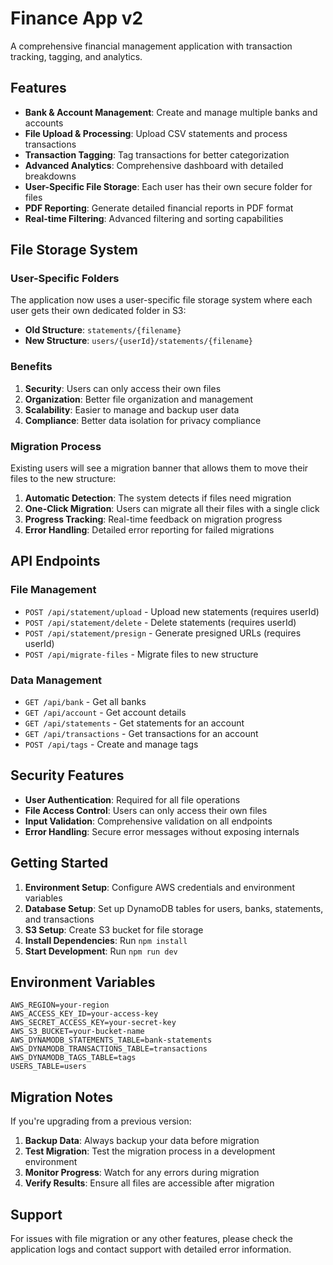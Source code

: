 # Finance App v2

A comprehensive financial management application with transaction tracking, tagging, and analytics.

## Features

- **Bank & Account Management**: Create and manage multiple banks and accounts
- **File Upload & Processing**: Upload CSV statements and process transactions
- **Transaction Tagging**: Tag transactions for better categorization
- **Advanced Analytics**: Comprehensive dashboard with detailed breakdowns
- **User-Specific File Storage**: Each user has their own secure folder for files
- **PDF Reporting**: Generate detailed financial reports in PDF format
- **Real-time Filtering**: Advanced filtering and sorting capabilities

## File Storage System

### User-Specific Folders

The application now uses a user-specific file storage system where each user gets their own dedicated folder in S3:

- **Old Structure**: `statements/{filename}`
- **New Structure**: `users/{userId}/statements/{filename}`

### Benefits

1. **Security**: Users can only access their own files
2. **Organization**: Better file organization and management
3. **Scalability**: Easier to manage and backup user data
4. **Compliance**: Better data isolation for privacy compliance

### Migration Process

Existing users will see a migration banner that allows them to move their files to the new structure:

1. **Automatic Detection**: The system detects if files need migration
2. **One-Click Migration**: Users can migrate all their files with a single click
3. **Progress Tracking**: Real-time feedback on migration progress
4. **Error Handling**: Detailed error reporting for failed migrations

## API Endpoints

### File Management

- `POST /api/statement/upload` - Upload new statements (requires userId)
- `POST /api/statement/delete` - Delete statements (requires userId)
- `POST /api/statement/presign` - Generate presigned URLs (requires userId)
- `POST /api/migrate-files` - Migrate files to new structure

### Data Management

- `GET /api/bank` - Get all banks
- `GET /api/account` - Get account details
- `GET /api/statements` - Get statements for an account
- `GET /api/transactions` - Get transactions for an account
- `POST /api/tags` - Create and manage tags

## Security Features

- **User Authentication**: Required for all file operations
- **File Access Control**: Users can only access their own files
- **Input Validation**: Comprehensive validation on all endpoints
- **Error Handling**: Secure error messages without exposing internals

## Getting Started

1. **Environment Setup**: Configure AWS credentials and environment variables
2. **Database Setup**: Set up DynamoDB tables for users, banks, statements, and transactions
3. **S3 Setup**: Create S3 bucket for file storage
4. **Install Dependencies**: Run `npm install`
5. **Start Development**: Run `npm run dev`

## Environment Variables

```env
AWS_REGION=your-region
AWS_ACCESS_KEY_ID=your-access-key
AWS_SECRET_ACCESS_KEY=your-secret-key
AWS_S3_BUCKET=your-bucket-name
AWS_DYNAMODB_STATEMENTS_TABLE=bank-statements
AWS_DYNAMODB_TRANSACTIONS_TABLE=transactions
AWS_DYNAMODB_TAGS_TABLE=tags
USERS_TABLE=users
```

## Migration Notes

If you're upgrading from a previous version:

1. **Backup Data**: Always backup your data before migration
2. **Test Migration**: Test the migration process in a development environment
3. **Monitor Progress**: Watch for any errors during migration
4. **Verify Results**: Ensure all files are accessible after migration

## Support

For issues with file migration or any other features, please check the application logs and contact support with detailed error information.
